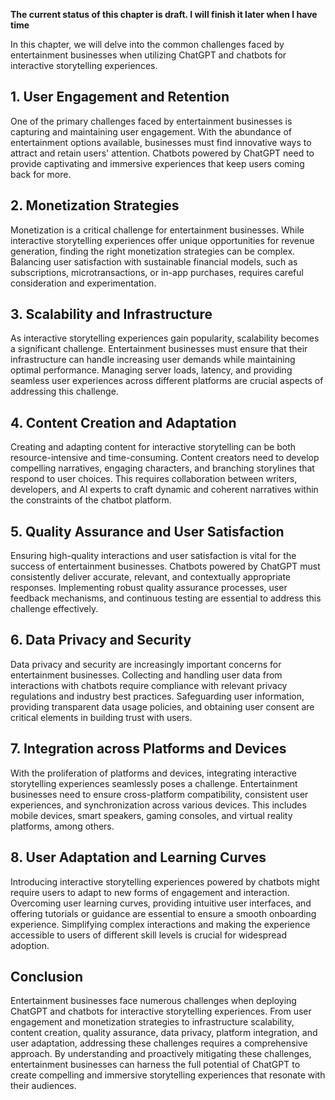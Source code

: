 **The current status of this chapter is draft. I will finish it later when I have time**

In this chapter, we will delve into the common challenges faced by entertainment businesses when utilizing ChatGPT and chatbots for interactive storytelling experiences.

**1. User Engagement and Retention**
------------------------------------

One of the primary challenges faced by entertainment businesses is capturing and maintaining user engagement. With the abundance of entertainment options available, businesses must find innovative ways to attract and retain users' attention. Chatbots powered by ChatGPT need to provide captivating and immersive experiences that keep users coming back for more.

**2. Monetization Strategies**
------------------------------

Monetization is a critical challenge for entertainment businesses. While interactive storytelling experiences offer unique opportunities for revenue generation, finding the right monetization strategies can be complex. Balancing user satisfaction with sustainable financial models, such as subscriptions, microtransactions, or in-app purchases, requires careful consideration and experimentation.

**3. Scalability and Infrastructure**
-------------------------------------

As interactive storytelling experiences gain popularity, scalability becomes a significant challenge. Entertainment businesses must ensure that their infrastructure can handle increasing user demands while maintaining optimal performance. Managing server loads, latency, and providing seamless user experiences across different platforms are crucial aspects of addressing this challenge.

**4. Content Creation and Adaptation**
--------------------------------------

Creating and adapting content for interactive storytelling can be both resource-intensive and time-consuming. Content creators need to develop compelling narratives, engaging characters, and branching storylines that respond to user choices. This requires collaboration between writers, developers, and AI experts to craft dynamic and coherent narratives within the constraints of the chatbot platform.

**5. Quality Assurance and User Satisfaction**
----------------------------------------------

Ensuring high-quality interactions and user satisfaction is vital for the success of entertainment businesses. Chatbots powered by ChatGPT must consistently deliver accurate, relevant, and contextually appropriate responses. Implementing robust quality assurance processes, user feedback mechanisms, and continuous testing are essential to address this challenge effectively.

**6. Data Privacy and Security**
--------------------------------

Data privacy and security are increasingly important concerns for entertainment businesses. Collecting and handling user data from interactions with chatbots require compliance with relevant privacy regulations and industry best practices. Safeguarding user information, providing transparent data usage policies, and obtaining user consent are critical elements in building trust with users.

**7. Integration across Platforms and Devices**
-----------------------------------------------

With the proliferation of platforms and devices, integrating interactive storytelling experiences seamlessly poses a challenge. Entertainment businesses need to ensure cross-platform compatibility, consistent user experiences, and synchronization across various devices. This includes mobile devices, smart speakers, gaming consoles, and virtual reality platforms, among others.

**8. User Adaptation and Learning Curves**
------------------------------------------

Introducing interactive storytelling experiences powered by chatbots might require users to adapt to new forms of engagement and interaction. Overcoming user learning curves, providing intuitive user interfaces, and offering tutorials or guidance are essential to ensure a smooth onboarding experience. Simplifying complex interactions and making the experience accessible to users of different skill levels is crucial for widespread adoption.

**Conclusion**
--------------

Entertainment businesses face numerous challenges when deploying ChatGPT and chatbots for interactive storytelling experiences. From user engagement and monetization strategies to infrastructure scalability, content creation, quality assurance, data privacy, platform integration, and user adaptation, addressing these challenges requires a comprehensive approach. By understanding and proactively mitigating these challenges, entertainment businesses can harness the full potential of ChatGPT to create compelling and immersive storytelling experiences that resonate with their audiences.
